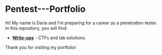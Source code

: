 # Pentest---Portfolio
Hi! My name is Daria and I'm preparing for a career as a penetration tester. In this repository, you will find:
- **[Write-ups](./Writeups)** - CTFs and lab solutions.



Thank you for visiting my portfolio!
